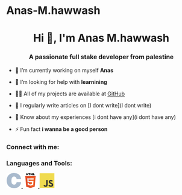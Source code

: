 # Anas-M.hawwash
<h1 align="center">Hi 👋, I'm Anas M.hawwash</h1>
<h3 align="center">A passionate full stake developer from palestine</h3>

- 🔭 I’m currently working on myself **Anas**

- 🤝 I’m looking for help with **learnining**

- 👨‍💻 All of my projects are available at [GitHub](GitHub)

- 📝 I regularly write articles on [I dont write](I dont write)

- 📄 Know about my experiences [i dont have any](i dont have any)

- ⚡ Fun fact **i wanna be a good person**

<h3 align="left">Connect with me:</h3>
<p align="left">
</p>

<h3 align="left">Languages and Tools:</h3>
<p align="left"> <a href="https://www.cprogramming.com/" target="_blank" rel="noreferrer"> <img src="https://raw.githubusercontent.com/devicons/devicon/master/icons/c/c-original.svg" alt="c" width="40" height="40"/> </a> <a href="https://www.w3.org/html/" target="_blank" rel="noreferrer"> <img src="https://raw.githubusercontent.com/devicons/devicon/master/icons/html5/html5-original-wordmark.svg" alt="html5" width="40" height="40"/> </a> <a href="https://developer.mozilla.org/en-US/docs/Web/JavaScript" target="_blank" rel="noreferrer"> <img src="https://raw.githubusercontent.com/devicons/devicon/master/icons/javascript/javascript-original.svg" alt="javascript" width="40" height="40"/> </a> </p>
